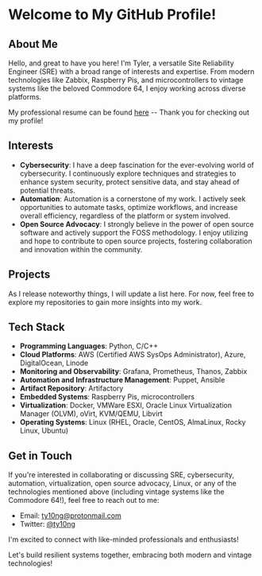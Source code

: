# Welcome to My GitHub Profile!

## About Me
Hello, and great to have you here! I'm Tyler, a versatile Site Reliability Engineer (SRE) with a broad range of interests and expertise. From modern technologies like Zabbix, Raspberry Pis, and microcontrollers to vintage systems like the beloved Commodore 64, I enjoy working across diverse platforms.

My professional resume can be found [here](./resume.md) -- Thank you for checking out my profile!

## Interests
- **Cybersecurity**: I have a deep fascination for the ever-evolving world of cybersecurity. I continuously explore techniques and strategies to enhance system security, protect sensitive data, and stay ahead of potential threats.
- **Automation**: Automation is a cornerstone of my work. I actively seek opportunities to automate tasks, optimize workflows, and increase overall efficiency, regardless of the platform or system involved.
- **Open Source Advocacy**: I strongly believe in the power of open source software and actively support the FOSS methodology. I enjoy utilizing and hope to contribute to open source projects, fostering collaboration and innovation within the community.

## Projects
<!--
Here are some noteworthy projects I've been involved in:
- **Project 1**: [Brief project description with a link to the repository]
- **Project 2**: [Brief project description with a link to the repository]
- **Project 3**: [Brief project description with a link to the repository]
-->

As I release noteworthy things, I will update a list here. For now, feel free to explore my repositories to gain more insights into my work.

## Tech Stack
- **Programming Languages**: Python, C/C++
- **Cloud Platforms**: AWS (Certified AWS SysOps Administrator), Azure, DigitalOcean, Linode
- **Monitoring and Observability**: Grafana, Prometheus, Thanos, Zabbix
- **Automation and Infrastructure Management**: Puppet, Ansible
- **Artifact Repository**: Artifactory
- **Embedded Systems**: Raspberry Pis, microcontrollers
- **Virtualization**: Docker, VMWare ESXI, Oracle Linux Virtualization Manager (OLVM), oVirt, KVM/QEMU, Libvirt
- **Operating Systems**: Linux (RHEL, Oracle, CentOS, AlmaLinux, Rocky Linux, Ubuntu)

## Get in Touch
If you're interested in collaborating or discussing SRE, cybersecurity, automation, virtualization, open source advocacy, Linux, or any of the technologies mentioned above (including vintage systems like the Commodore 64!), feel free to reach out to me:

- Email: [ty10ng@protonmail.com](mailto:ty10ng@protonmail.com)
- Twitter: [@ty10ng](https://twitter.com/ty10ng)

I'm excited to connect with like-minded professionals and enthusiasts!

Let's build resilient systems together, embracing both modern and vintage technologies!
